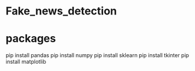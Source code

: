 # Fake_news_detection


# packages
pip install pandas
pip install numpy
pip install sklearn
pip install tkinter
pip install matplotlib
